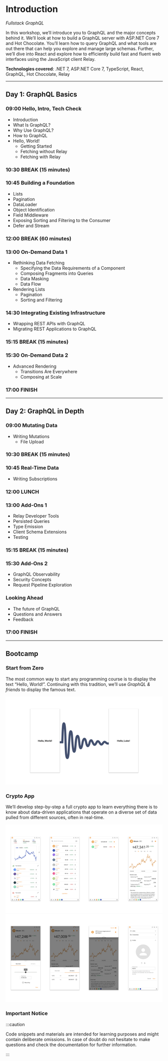 # Introduction

_Fullstack GraphQL_

In this workshop, we’ll introduce you to GraphQL and the major concepts behind it. We’ll look at how to build a GraphQL server with ASP.NET Core 7 and Hot Chocolate. You’ll learn how to query GraphQL and what tools are out there that can help you explore and manage large schemas. Further, we’ll dive into React and explore how to efficiently build fast and fluent web interfaces using the JavaScript client Relay.

**Technologies covered**: .NET 7, ASP.NET Core 7, TypeScript, React, GraphQL, Hot Chocolate, Relay

---

## Day 1: GraphQL Basics

### 09:00 Hello, Intro, Tech Check

- Introduction
- What Is GraphQL?
- Why Use GraphQL?
- How to GraphQL
- Hello, World!
  - Getting Started
  - Fetching without Relay
  - Fetching with Relay

### 10:30 BREAK (15 minutes)

### 10:45 Building a Foundation

- Lists
- Pagination
- DataLoader
- Object Identification
- Field Middleware
- Exposing Sorting and Filtering to the Consumer
- Defer and Stream

### 12:00 BREAK (60 minutes)

### 13:00 On-Demand Data 1

- Rethinking Data Fetching
  - Specifying the Data Requirements of a Component
  - Composing Fragments into Queries
  - Data Masking
  - Data Flow
- Rendering Lists
  - Pagination
  - Sorting and Filtering

### 14:30 Integrating Existing Infrastructure

- Wrapping REST APIs with GraphQL
- Migrating REST Applications to GraphQL

### 15:15 BREAK (15 minutes)

### 15:30 On-Demand Data 2

- Advanced Rendering
  - Transitions Are Everywhere
  - Composing at Scale

### 17:00 FINISH

---

## Day 2: GraphQL in Depth

### 09:00 Mutating Data

- Writing Mutations
  - File Upload

### 10:30 BREAK (15 minutes)

### 10:45 Real-Time Data

- Writing Subscriptions

### 12:00 LUNCH

### 13:00 Add-Ons 1

- Relay Developer Tools
- Persisted Queries
- Type Emission
- Client Schema Extensions
- Testing

### 15:15 BREAK (15 minutes)

### 15:30 Add-Ons 2

- GraphQL Observability
- Security Concepts
- Request Pipeline Exploration

### Looking Ahead

- The future of GraphQL
- Questions and Answers
- Feedback

### 17:00 FINISH

---

## Bootcamp

### Start from Zero

The most common way to start any programming course is to display the text “Hello, World!”. Continuing with this tradition, we’ll use _GraphQL & friends_ to display the famous text.

![Start from Zero](images/bootcamp1.png)

### Crypto App

We’ll develop step-by-step a full crypto app to learn everything there is to know about data-driven applications that operate on a diverse set of data pulled from different sources, often in real-time.

![Crypto App](images/bootcamp2.png)
![Crypto App](images/bootcamp3.png)

### Important Notice

:::caution

Code snippets and materials are intended for learning purposes and might contain deliberate omissions. In case of doubt do not hesitate to make questions and check the documentation for further information.

:::
